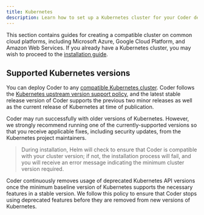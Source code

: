 ```yaml
---
title: Kubernetes
description: Learn how to set up a Kubernetes cluster for your Coder deployment.
---
```


This section contains guides for creating a compatible cluster on common cloud
platforms, including Microsoft Azure, Google Cloud Platform, and Amazon Web
Services. If you already have a Kubernetes cluster, you may wish to proceed to
the [installation guide].

## Supported Kubernetes versions

You can deploy Coder to any [compatible Kubernetes cluster]. Coder follows the
[Kubernetes upstream version support policy], and the latest stable release
version of Coder supports the previous two minor releases as well as the current
release of Kubernetes at time of publication.

Coder may run successfully with older versions of Kubernetes. However, we
strongly recommend running one of the currently-supported versions so that you
receive applicable fixes, including security updates, from the Kubernetes
project maintainers.

> During installation, Helm will check to ensure that Coder is compatible with
> your cluster version; if not, the installation process will fail, and you will
> receive an error message indicating the minimum cluster version required.

Coder continuously removes usage of deprecated Kubernetes API versions once the
minimum baseline version of Kubernetes supports the necessary features in a
stable version. We follow this policy to ensure that Coder stops using
deprecated features before they are removed from new versions of Kubernetes.

[compatible kubernetes cluster]: ../requirements.md
[kubernetes upstream version support policy]:
  https://kubernetes.io/docs/setup/release/version-skew-policy/
[installation guide]: ../installation.md

<children></children>
